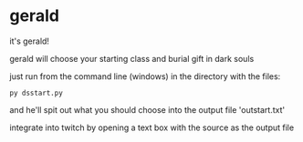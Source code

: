 # gerald
it's gerald!

gerald will choose your starting class and burial gift in dark souls

just run from the command line (windows) in the directory with the files:

	py dsstart.py
	
and he'll spit out what you should choose into the output file 'outstart.txt'

integrate into twitch by opening a text box with the source as the output file
